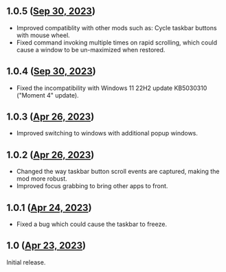 ## 1.0.5 ([Sep 30, 2023](https://github.com/ramensoftware/windhawk-mods/blob/eb081300de3950ca47306e7c7ebd73c18d1ee6cf/mods/taskbar-button-scroll.wh.cpp))

* Improved compatiblity with other mods such as: Cycle taskbar buttons with mouse wheel.
* Fixed command invoking multiple times on rapid scrolling, which could cause a window to be un-maximized when restored.
## 1.0.4 ([Sep 30, 2023](https://github.com/ramensoftware/windhawk-mods/blob/bda321aa7a4e17c6e5f5df9e6df406a72fdd94b6/mods/taskbar-button-scroll.wh.cpp))

* Fixed the incompatibility with Windows 11 22H2 update KB5030310 ("Moment 4" update).
## 1.0.3 ([Apr 26, 2023](https://github.com/ramensoftware/windhawk-mods/blob/ba27a96436b8808fca3fc051ddc80c10d5094c10/mods/taskbar-button-scroll.wh.cpp))

* Improved switching to windows with additional popup windows.
## 1.0.2 ([Apr 26, 2023](https://github.com/ramensoftware/windhawk-mods/blob/a3300d6fe7a987529fa3e2522d4ac2db2b192eee/mods/taskbar-button-scroll.wh.cpp))

* Changed the way taskbar button scroll events are captured, making the mod more robust.
* Improved focus grabbing to bring other apps to front.
## 1.0.1 ([Apr 24, 2023](https://github.com/ramensoftware/windhawk-mods/blob/4e3c50df072814f5bd007c52f52184bb2ec128c6/mods/taskbar-button-scroll.wh.cpp))

* Fixed a bug which could cause the taskbar to freeze.
## 1.0 ([Apr 23, 2023](https://github.com/ramensoftware/windhawk-mods/blob/120b7b15054aea462b3c12d03ee4b080eb39d5ac/mods/taskbar-button-scroll.wh.cpp))

Initial release.
